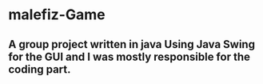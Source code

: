 # malefiz-Game
## A group project written in java Using Java Swing for the GUI and I was mostly responsible for the coding part.

